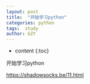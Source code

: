 ```yaml
---
layout: post
title:  "开始学习python"
categories: python
tags:  study
author: GZY
---
```


* content
{:toc}


开始学习python

https://shadowsocks.be/11.html

